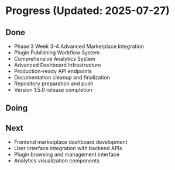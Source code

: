 # Progress (Updated: 2025-07-27)

## Done

- Phase 3 Week 3-4 Advanced Marketplace Integration
- Plugin Publishing Workflow System
- Comprehensive Analytics System
- Advanced Dashboard Infrastructure
- Production-ready API endpoints
- Documentation cleanup and finalization
- Repository preparation and push
- Version 1.5.0 release completion

## Doing



## Next

- Frontend marketplace dashboard development
- User interface integration with backend APIs
- Plugin browsing and management interface
- Analytics visualization components
